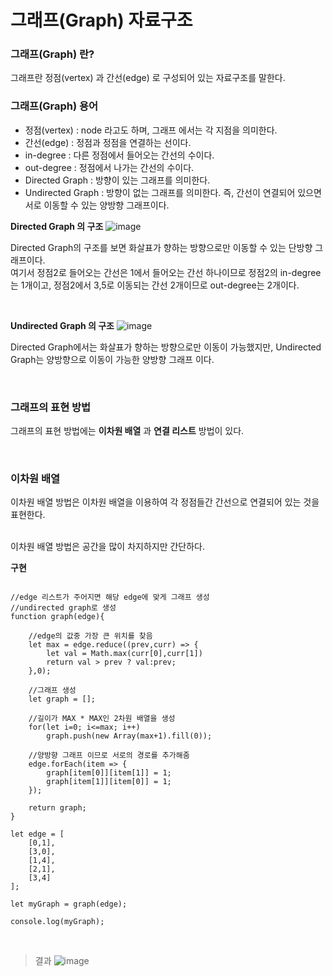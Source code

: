 # 그래프(Graph) 자료구조

### 그래프(Graph) 란?
그래프란 정점(vertex) 과 간선(edge) 로 구성되어 있는 자료구조를 말한다.<br>

### 그래프(Graph) 용어
* 정점(vertex) : node 라고도 하며, 그래프 에서는 각 지점을 의미한다.
* 간선(edge) : 정점과 정점을 연결하는 선이다.
* in-degree : 다른 정점에서 들어오는 간선의 수이다.
* out-degree : 정점에서 나가는 간선의 수이다.
* Directed Graph : 방향이 있는 그래프를 의미한다.
* Undirected Graph : 방향이 없는 그래프를 의미한다. 즉, 간선이 연결되어 있으면 서로 이동할 수 있는 양방향 그래프이다.

__Directed Graph 의 구조__
![image](https://user-images.githubusercontent.com/62639722/141252136-2704d4d6-0d9e-4f23-8383-c28c518daf92.png)

Directed Graph의 구조를 보면 화살표가 향하는 방향으로만 이동할 수 있는 단방향 그래프이다.<br>
여기서 정점2로 들어오는 간선은 1에서 들어오는 간선 하나이므로 정점2의 in-degree는 1개이고, 정점2에서 3,5로 이동되는 간선 2개이므로 out-degree는 2개이다.

<br>

__Undirected Graph 의 구조__
![image](https://user-images.githubusercontent.com/62639722/141252696-1d1d4b1a-9c82-47fd-b130-ee3b9c120bbf.png)

Directed Graph에서는 화살표가 향하는 방향으로만 이동이 가능했지만, Undirected Graph는 양방향으로 이동이 가능한 양방향 그래프 이다.

<br>

### 그래프의 표현 방법
그래프의 표현 방법에는 __이차원 배열__ 과 __연결 리스트__ 방법이 있다.

<br>

### 이차원 배열

이차원 배열 방법은 이차원 배열을 이용하여 각 정점들간 간선으로 연결되어 있는 것을 표현한다.

<br>
이차원 배열 방법은 공간을 많이 차지하지만 간단하다.

<br>

__구현__
```

//edge 리스트가 주어지면 해당 edge에 맞게 그래프 생성
//undirected graph로 생성
function graph(edge){

    //edge의 값중 가장 큰 위치를 찾음
    let max = edge.reduce((prev,curr) => {
        let val = Math.max(curr[0],curr[1])
        return val > prev ? val:prev;
    },0);

    //그래프 생성
    let graph = [];

    //길이가 MAX * MAX인 2차원 배열을 생성
    for(let i=0; i<=max; i++)
        graph.push(new Array(max+1).fill(0));
    
    //양방향 그래프 이므로 서로의 경로를 추가해줌
    edge.forEach(item => {
        graph[item[0]][item[1]] = 1;
        graph[item[1]][item[0]] = 1;
    });

    return graph;
}

let edge = [
    [0,1],
    [3,0],
    [1,4],
    [2,1],
    [3,4]
];

let myGraph = graph(edge);

console.log(myGraph);
```

<br>

> 결과
![image](https://user-images.githubusercontent.com/62639722/141255067-4ecd27aa-5a03-4b84-95f2-92f492412842.png)

